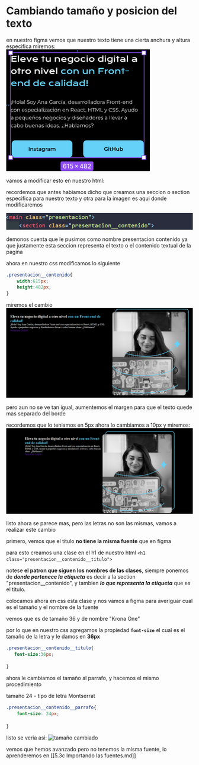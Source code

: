 # Cambiando tamaño y posicion del texto
en nuestro figma vemos que nuestro texto tiene una cierta anchura y altura especifica miremos:
![anchura-altura](imagewh.png)  

vamos a modificar esto en nuestro html:

recordemos que antes habiamos dicho que creamos una seccion o section especifica para nuestro texto y otra para la imagen es aqui donde modificaremos

![presentacioncontenido](imagepresentacioncontenido.png)

demonos cuenta que le pusimos como nombre presentacion contenido ya que justamente esta seccion representa el texto o el contenido textual de la pagina

ahora en nuestro css modificamos lo siguiente
```css
.presentacion__contenido{
    width:615px;
    height:482px;
}
```
miremos el cambio
![cambiowh](imagecambiowh.png)

pero aun no se ve tan igual, aumentemos el margen para que el texto quede mas separado del borde

recordemos que lo teniamos en 5px ahora lo cambiamos a 10px y miremos: 
![margincambiado](imagemargincambiado.png)

listo ahora se parece mas, pero las letras no son las mismas, vamos a realizar este cambio

primero, vemos que el titulo **no tiene la misma fuente** que en figma 

para esto creamos una clase en el h1 de nuestro html
`<h1 class="presentacion__contenido__titulo">`
 
 notese **el patron que siguen los nombres de las clases**, siempre ponemos de ***donde pertenece la etiqueta*** es decir a la section "presentacion__contenido", y tambien ***lo que representa la etiqueta*** que es el titulo.

 colocamos ahora en css esta clase y nos vamos a figma para averiguar cual es el tamaño y el nombre de la fuente

 vemos que es de tamaño 36 y de nombre "Krona One"

 por lo que en nuestro css agregamos la propiedad **`font-size`** el cual es el tamaño de la letra y le damos en **36px**

 ```css
 .presentacion__contenido__titulo{
    font-size:36px;

 }
 
 ```

ahora le cambiamos el tamaño al parrafo, y hacemos el mismo procedimiento

tamaño 24 - tipo de letra Montserrat
```css
.presentacion__contenido__parrafo{
    font-size: 24px;

}

```
listo se veria asi:
![tamaño cambiado](imagetamañotituloparrafo.png)

vemos que hemos avanzado pero no tenemos la misma fuente, lo aprenderemos en [[5.3c Importando las fuentes.md]]

